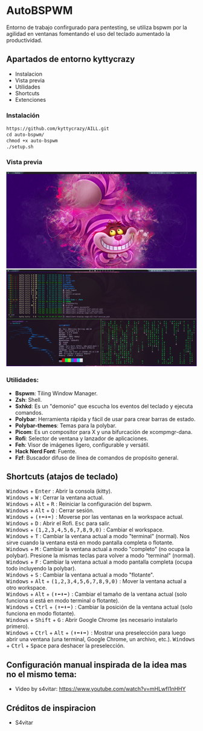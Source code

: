 # AutoBSPWM

Entorno de trabajo confirgurado para pentesting, se utiliza bspwm por la agilidad en ventanas fomentando el uso del teclado aumentado la productividad.

## Apartados de entorno kyttycrazy
* Instalacion
* Vista previa
* Utilidades
* Shortcuts
* Extenciones

### Instalación
```
https://github.com/kyttycrazy/AILL.git
cd auto-bspwm/
chmod +x auto-bspwm
./setup.sh
```
### Vista previa
![kytty]( /assets/1.png)
![kytty]( /assets/2.png)

### Utilidades:
- **Bspwm**: Tiling Window Manager.
- **Zsh**: Shell.
- **Sxhkd**: Es un "demonio" que escucha los eventos del teclado y ejecuta comandos.
- **Polybar**: Herramienta rápida y fácil de usar para crear barras de estado.
- **Polybar-themes**: Temas para la polybar.
- **Picom**: Es un compositor para X y una bifurcación de xcompmgr-dana.
- **Rofi**: Selector de ventana y lanzador de aplicaciones.
- **Feh**: Visor de imágenes ligero, configurable y versátil.
- **Hack Nerd Font**: Fuente.
- **Fzf**: Buscador difuso de línea de comandos de propósito general.

## Shortcuts (atajos de teclado)
<kbd>Windows</kbd> + <kbd>Enter</kbd> : Abrir la consola (kitty).  
<kbd>Windows</kbd> + <kbd>W</kbd> : Cerrar la ventana actual.  
<kbd>Windows</kbd> + <kbd>Alt</kbd> + <kbd>R</kbd> : Reiniciar la configuración del bspwm.  
<kbd>Windows</kbd> + <kbd>Alt</kbd> + <kbd>Q</kbd> : Cerrar sesión.  
<kbd>Windows</kbd> + <kbd>(⬆⬅⬇➡)</kbd> : Moverse por las ventanas en la workspace actual.  
<kbd>Windows</kbd> + <kbd>D</kbd> : Abrir el Rofi. <kbd>Esc</kbd> para salir.  
<kbd>Windows</kbd> + <kbd>(1,2,3,4,5,6,7,8,9,0)</kbd> : Cambiar el workspace.  
<kbd>Windows</kbd> + <kbd>T</kbd> : Cambiar la ventana actual a modo "terminal" (normal). Nos sirve cuando la ventana está en modo pantalla completa o flotante.  
<kbd>Windows</kbd> + <kbd>M</kbd> : Cambiar la ventana actual a modo "completo" (no ocupa la polybar). Presione la mismas teclas para volver a modo "terminal" (normal).  
<kbd>Windows</kbd> + <kbd>F</kbd> : Cambiar la ventana actual a modo pantalla completa (ocupa todo incluyendo la polybar).  
<kbd>Windows</kbd> + <kbd>S</kbd> : Cambiar la ventana actual a modo "flotante".  
<kbd>Windows</kbd> + <kbd>Alt</kbd> + <kbd>(1,2,3,4,5,6,7,8,9,0)</kbd> : Mover la ventana actual a otro workspace.  
<kbd>Windows</kbd> + <kbd>Alt</kbd> + <kbd>(⬆⬅⬇➡)</kbd> : Cambiar el tamaño de la ventana actual (solo funciona si está en modo terminal o flotante).  
<kbd>Windows</kbd> + <kbd>Ctrl</kbd> + <kbd>(⬆⬅⬇➡)</kbd> : Cambiar la posición de la ventana actual (solo funciona en modo flotante).  
<kbd>Windows</kbd> + <kbd>Shift</kbd> + <kbd>G</kbd> : Abrir Google Chrome (es necesario instalarlo primero).  
<kbd>Windows</kbd> + <kbd>Ctrl</kbd> + <kbd>Alt</kbd> + <kbd>(⬆⬅⬇➡)</kbd> : Mostrar una preselección para luego abrir una ventana (una terminal, Google Chrome, un archivo, etc.). <kbd>Windows</kbd> + <kbd>Ctrl</kbd> + <kbd>Space</kbd> para deshacer la preselección.  

## Configuración manual inspirada de la idea mas no el mismo tema:
- Video by s4vitar: https://www.youtube.com/watch?v=mHLwfI1nHHY

## Créditos de inspiracion
- S4vitar
